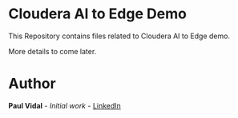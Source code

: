 # Cloudera AI to Edge Demo

This Repository contains files related to Cloudera AI to Edge demo.

More details to come later.


# Author

**Paul Vidal** - *Initial work* - [LinkedIn](https://www.linkedin.com/in/paulvid/)
